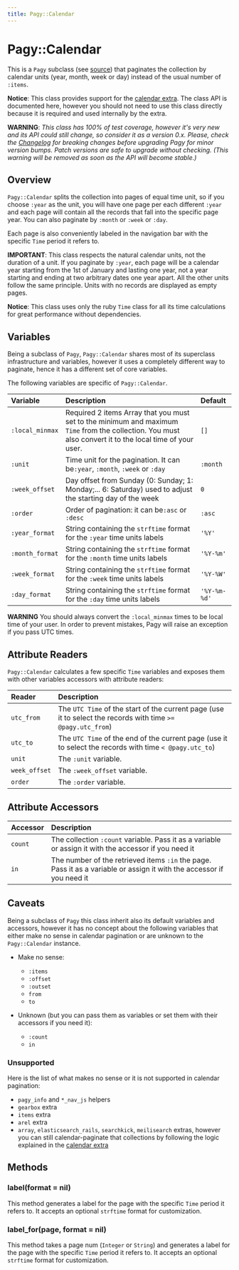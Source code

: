 ```yaml
---
title: Pagy::Calendar
---
```

# Pagy::Calendar

This is a `Pagy` subclass (see [source](https://github.com/ddnexus/pagy/blob/master/lib/pagy/calendar.rb)) that paginates the collection by calendar units (year, month, week or day) instead of the usual number of `:items`. 

**Notice**: This class provides support for the [calendar extra](../extras/calendar.md). The class API is documented here, however you should not need to use this class directly because it is required and used internally by the extra.

**WARNING**: _This class has 100% of test coverage, however it's very new and its API could still change, so consider it as a version 0.x. Please, check the [Changelog](https://github.com/ddnexus/pagy/blob/master/CHANGELOG.md) for breaking changes before upgrading Pagy for minor version bumps. Patch versions are safe to upgrade without checking. (This warning will be removed as soon as the API will become stable.)_

## Overview

`Pagy::Calendar` splits the collection into pages of equal time unit, so if you choose `:year` as the unit, you will have one page per each different `:year` and each page will contain all the records that fall into the specific page year. You can also paginate by `:month` or `:week` or `:day`. 

Each page is also conveniently labeled in the navigation bar with the specific `Time` period it refers to.

**IMPORTANT**: This class respects the natural calendar units, not the duration of a unit. If you paginate by `:year`, each page will be a calendar year starting from the 1st of January and lasting one year, not a year starting and ending at two arbitrary dates one year apart. All the other units follow the same principle. Units with no records are displayed as empty pages.

**Notice**: This class uses only the ruby `Time` class for all its time calculations for great performance without dependencies.

## Variables

Being a subclass of `Pagy`, `Pagy::Calendar` shares most of its superclass infrastructure and variables, however it uses a completely different way to paginate, hence it has a different set of core variables.

The following variables are specific of `Pagy::Calendar`.

| Variable        | Description                                                                                                                                              | Default      |
|:----------------|:---------------------------------------------------------------------------------------------------------------------------------------------------------|:-------------|
| `:local_minmax` | Required 2 items Array that you must set to the minimum and maximum `Time` from the collection. You must also convert it to the local time of your user. | `[]`         |
| `:unit`         | Time unit for the pagination. It can be`:year`, `:month`, `:week` or `:day`                                                                              | `:month`     |
| `:week_offset`  | Day offset from Sunday (0: Sunday; 1: Monday;... 6: Saturday) used to adjust the starting day of the week                                                | `0`          |
| `:order`        | Order of pagination: it can be`:asc` or `:desc`                                                                                                          | `:asc`       |
| `:year_format`  | String containing the `strftime` format for the `:year` time units labels                                                                                | `'%Y'`       |
| `:month_format` | String containing the `strftime` format for the `:month` time units labels                                                                               | `'%Y-%m'`    |
| `:week_format`  | String containing the `strftime` format for the `:week` time units labels                                                                                | `'%Y-%W'`    |
| `:day_format`   | String containing the `strftime` format for the `:day` time units labels                                                                                 | `'%Y-%m-%d'` |

**WARNING** You should always convert the `:local_minmax` times to be local time of your user. In order to prevent mistakes, Pagy will raise an exception if you pass UTC times.

## Attribute Readers

`Pagy::Calendar` calculates a few specific `Time` variables and exposes them with other variables accessors with attribute readers:

| Reader        | Description                                                                                                  |
|:--------------|:-------------------------------------------------------------------------------------------------------------|
| `utc_from`    | The `UTC Time` of the start of the current page (use it to select the records with time `>= @pagy.utc_from`) |
| `utc_to`      | The `UTC Time` of the end of the current page (use it to select the records with time `< @pagy.utc_to`)      |
| `unit`        | The `:unit` variable.                                                                                        |
| `week_offset` | The `:week_offset` variable.                                                                                 |
| `order`       | The `:order` variable.                                                                                       |
   
## Attribute Accessors

| Accessor | Description                                                                                                           |
|:---------|:----------------------------------------------------------------------------------------------------------------------|
| `count`  | The collection `:count` variable. Pass it as a variable or assign it with the accessor if you need it                 |
| `in`     | The number of the retrieved items `:in` the page. Pass it as a variable or assign it with the accessor if you need it |

## Caveats

Being a subclass of `Pagy` this class inherit also its default variables and accessors, however it has no concept about the following variables that either make no sense in calendar pagination or are unknown to the `Pagy::Calendar` instance.

- Make no sense:
  - `:items`
  - `:offset`
  - `:outset`
  - `from`
  - `to` 
  
- Unknown (but you can pass them as variables or set them with their accessors if you need it):
  - `:count`
  - `in`
  
### Unsupported
   
Here is the list of what makes no sense or it is not supported in calendar pagination:

- `pagy_info` and `*_nav_js` helpers
- `gearbox` extra
- `items` extra   
- `arel` extra
- `array`, `elasticsearch_rails`, `searchkick`, `meilisearch` extras, however you can still calendar-paginate that collections by following the logic explained in the [calendar extra](../extras/calendar.md)

## Methods

### label(format = nil)

This method generates a label for the page with the specific `Time` period it refers to. It accepts an optional `strftime` format for customization.
  
### label_for(page, format = nil)

This method takes a page num (`Integer` or `String`) and generates a label for the page with the specific `Time` period it refers to. It accepts an optional `strftime` format for customization.
